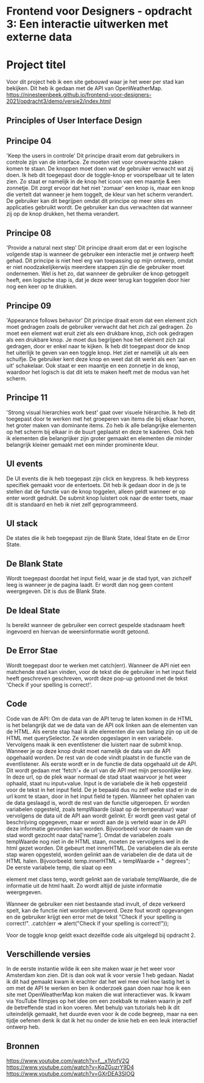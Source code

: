 # Frontend voor Designers - opdracht 3: Een interactie uitwerken met externe data

# Project titel
Voor dit project heb ik een site gebouwd waar je het weer per stad kan bekijken. Dit heb ik gedaan met de API van OpenWeatherMap. 
https://ninesteenbeek.github.io/frontend-voor-designers-2021/opdracht3/demo/versie2/index.html

## Principles of User Interface Design

## Principe 04 
'Keep the users in controle' Dit principe draait erom dat gebruikers in controle zijn van de interface. Ze moeten niet voor onverwachte zaken komen te staan. De knoppen moet doen wat de gebruiker verwacht wat zij doen. Ik heb dit toegepast door de toggle-knop er voorspelbaar uit te laten zien. Zo staat er namelijk in de knop het icoon van een maantje & een zonnetje. Dit zorgt ervoor dat het niet 'zomaar' een knop is, maar een knop die vertelt dat wanneer je hem toggelt, de kleur van het scherm verandert. De gebruiker kan dit begrijpen omdat dit principe op meer sites en applicaties gebruikt wordt. De gebruiker kan dus verwachten dat wanneer zij op de knop drukken, het thema verandert.

## Principe 08 
'Provide a natural next step' Dit principe draait erom dat er een logische volgende stap is wanneer de gebruiker een interactie met je ontwerp heeft gehad. Dit principe is niet heel erg van toepassing op mijn ontwerp, omdat er niet noodzakelijkerwijs meerdere stappen zijn die de gebruiker moet ondernemen. Wel is het zo, dat wanneer de gebruiker de knop getoggelt heeft, een logische stap is, dat je deze weer terug kan toggelen door hier nog een keer op te drukken.

## Principe 09 
'Appearance follows behavior' Dit principe draait erom dat een element zich moet gedragen zoals de gebruiker verwacht dat het zich zal gedragen. Zo moet een element wat eruit ziet als een drukbare knop, zich ook gedragen als een drukbare knop. Je moet dus begrijpen hoe het element zich zal gedragen, door er enkel naar te kijken. Ik heb dit toegepast door de knop het uiterlijk te geven van een toggle knop. Het ziet er namelijk uit als een schuifje. De gebruiker kent deze knop en weet dat dit werkt als een 'aan en uit' schakelaar. Ook staat er een maantje en een zonnetje in de knop, waardoor het logisch is dat dit iets te maken heeft met de modus van het scherm.

## Principe 11
'Strong visual hierarchies work best' gaat over visuele hiërarchie. Ik heb dit toegepast door te werken met het groeperen van items die bij elkaar horen, het groter maken van dominante items. Zo heb ik alle belangrijke elementen op het scherm bij elkaar in de buurt geplaatst en deze te kaderen. Ook heb ik elementen die belangrijker zijn groter gemaakt en elementen die minder belangrijk kleiner gemaakt met een minder prominente kleur.

## UI events
De UI events die ik heb toegepast zijn click en keypress. Ik heb keypress specifiek gemaakt voor de entertoets. Dit heb ik gedaan door in de js te stellen dat de functie van de knop toggelen, alleen geldt wanneer er op enter wordt gedrukt. De submit knop luistert ook naar de enter toets, maar dit is standaard en heb ik niet zelf geprogrammeerd. 

## UI stack
De states die ik heb toegepast zijn de Blank State, Ideal State en de Error State. 
## De Blank State
Wordt toegepast doordat het input field, waar je de stad typt, van zichzelf leeg is wanneer je de pagina laadt. Er wordt dan nog geen content weergegeven. Dit is dus de Blank State.
## De Ideal State
Is bereikt wanneer de gebruiker een correct gespelde stadsnaam heeft ingevoerd en hiervan de weersinformatie wordt getoond.
## De Error Stae
Wordt toegepast door te werken met catch(err). Wanneer de API niet een matchende stad kan vinden, voor de tekst die de gebruiker in het input field heeft geschreven geschreven, wordt deze pop-up getoond met de tekst 'Check if your spelling is correct!'.

## Code
Code van de API:
Om de data van de API terug te laten komen in de HTML is het belangrijk dat we de data van de API ook linken aan de elementen van de HTML. Als eerste stap haal ik alle elementen die van belang zijn op uit de HTML met querySelector. Ze worden opgeslagen in een variabele.
Vervolgens maak ik een eventlistener die luistert naar de submit knop. Wanneer je op deze knop drukt moet namelijk de data van de API opgehaald worden. 
De rest van de code vindt plaatst in de functie van de eventlistener. Als eerste wordt er in de functie de data opgehaald uit de API. Dit wordt gedaan met 'fetch'+ de url van de API met mijn persoonlijke key. In deze url, op de plek waar normaal de stad staat waarvoor je het weer ophaald, staat nu input+value. Input is de variabele die ik heb opgesteld voor de tekst in het input field. De je bepaald dus nu zelf welke stad er in de url komt te staan, door in het input field te typen.
Wanneer het ophalen van de data geslaagd is, wordt de rest van de functie uitgeroepen.
Er worden variabelen opgesteld, zoals tempWaarde (slaat op de temperatuur) waar vervolgens de data uit de API aan wordt gelinkt. Er wordt geen vast getal of beschrijving opgegeven, maar er wordt aan de js verteld waar in de API deze informatie gevonden kan worden. Bijvoorbeeld voor de naam van de stad wordt gezocht naar data['name']. 
Omdat de variabelen zoals tempWaarde nog niet in de HTML staan, moeten ze vervolgens wel in de html gezet worden. Dit gebeurt met innerHTML.
De variabelen die als eerste stap waren opgesteld, worden gelinkt aan de variabelen die de data uit de HTML halen. Bijvoorbeeld:
temp.innerHTML = tempWaarde + " degrees";
De eerste variabele temp, die slaat op een <p> element met class temp, wordt gelinkt aan de variabale tempWaarde, die de informatie uit de html haalt. Zo wordt altijd de juiste informatie weergegeven. 
 
Wanneer de gebruiker een niet bestaande stad invult, of deze verkeerd spelt, kan de functie niet worden uitgevoerd. Deze fout wordt opgevangen en de gebruiker krijgt een error met de tekst "Check if your spelling is correct!".
.catch(err => alert("Check if your spelling is correct!"));

Voor de toggle knop geldt exact dezelfde code als uitgelegd bij opdracht 2.

## Verschillende versies
In de eerste instantie wilde ik een site maken waar je het weer voor Amsterdam kon zien. Dit is dan ook wat ik voor versie 1 heb gedaan. Nadat ik dit had gemaakt kwam ik erachter dat het wel mee viel hoe lastig het is om met de API te werken en ben ik onderzoek gaan doen naar hoe ik een site met OpenWeatherMap kon maken die wat interactiever was. Ik kwam via YouTube filmpjes op het idee om een zoekbalk te maken waarin je zelf de betreffende stad in kon voeren. Met behulp van tutorials heb ik dit uiteindelijk gemaakt, het duurde even voor ik de code begreep, maar na een tijdje oefenen denk ik dat ik het nu onder de knie heb en een leuk interactief ontwerp heb. 

## Bronnen
https://www.youtube.com/watch?v=f__x1VofV2Q
https://www.youtube.com/watch?v=KqZGuzrY9D4
https://www.youtube.com/watch?v=GXrDEA3SIOQ
